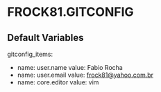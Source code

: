 # FROCK81.GITCONFIG

## Default Variables

gitconfig_items:
  - name: user.name
    value: Fabio Rocha
  - name: user.email
    value: frock81@yahoo.com.br
  - name: core.editor
    value: vim
